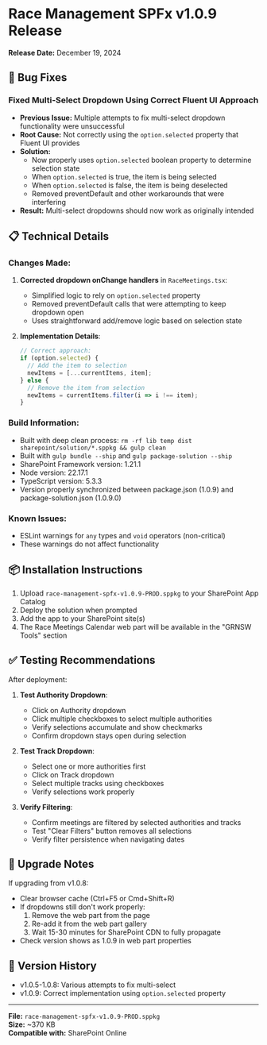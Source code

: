 # Race Management SPFx v1.0.9 Release

**Release Date:** December 19, 2024

## 🐛 Bug Fixes

### Fixed Multi-Select Dropdown Using Correct Fluent UI Approach
- **Previous Issue:** Multiple attempts to fix multi-select dropdown functionality were unsuccessful
- **Root Cause:** Not correctly using the `option.selected` property that Fluent UI provides
- **Solution:** 
  - Now properly uses `option.selected` boolean property to determine selection state
  - When `option.selected` is true, the item is being selected
  - When `option.selected` is false, the item is being deselected
  - Removed preventDefault and other workarounds that were interfering
- **Result:** Multi-select dropdowns should now work as originally intended

## 📋 Technical Details

### Changes Made:
1. **Corrected dropdown onChange handlers** in `RaceMeetings.tsx`:
   - Simplified logic to rely on `option.selected` property
   - Removed preventDefault calls that were attempting to keep dropdown open
   - Uses straightforward add/remove logic based on selection state

2. **Implementation Details**:
   ```typescript
   // Correct approach:
   if (option.selected) {
     // Add the item to selection
     newItems = [...currentItems, item];
   } else {
     // Remove the item from selection
     newItems = currentItems.filter(i => i !== item);
   }
   ```

### Build Information:
- Built with deep clean process: `rm -rf lib temp dist sharepoint/solution/*.sppkg && gulp clean`
- Built with `gulp bundle --ship` and `gulp package-solution --ship`
- SharePoint Framework version: 1.21.1
- Node version: 22.17.1
- TypeScript version: 5.3.3
- Version properly synchronized between package.json (1.0.9) and package-solution.json (1.0.9.0)

### Known Issues:
- ESLint warnings for `any` types and `void` operators (non-critical)
- These warnings do not affect functionality

## 📦 Installation Instructions

1. Upload `race-management-spfx-v1.0.9-PROD.sppkg` to your SharePoint App Catalog
2. Deploy the solution when prompted
3. Add the app to your SharePoint site(s)
4. The Race Meetings Calendar web part will be available in the "GRNSW Tools" section

## ✅ Testing Recommendations

After deployment:
1. **Test Authority Dropdown**:
   - Click on Authority dropdown
   - Click multiple checkboxes to select multiple authorities
   - Verify selections accumulate and show checkmarks
   - Confirm dropdown stays open during selection

2. **Test Track Dropdown**:
   - Select one or more authorities first
   - Click on Track dropdown
   - Select multiple tracks using checkboxes
   - Verify selections work properly

3. **Verify Filtering**:
   - Confirm meetings are filtered by selected authorities and tracks
   - Test "Clear Filters" button removes all selections
   - Verify filter persistence when navigating dates

## 🔄 Upgrade Notes

If upgrading from v1.0.8:
- Clear browser cache (Ctrl+F5 or Cmd+Shift+R)
- If dropdowns still don't work properly:
  1. Remove the web part from the page
  2. Re-add it from the web part gallery
  3. Wait 15-30 minutes for SharePoint CDN to fully propagate
- Check version shows as 1.0.9 in web part properties

## 🚀 Version History
- v1.0.5-1.0.8: Various attempts to fix multi-select
- v1.0.9: Correct implementation using `option.selected` property

---

**File:** `race-management-spfx-v1.0.9-PROD.sppkg`  
**Size:** ~370 KB  
**Compatible with:** SharePoint Online